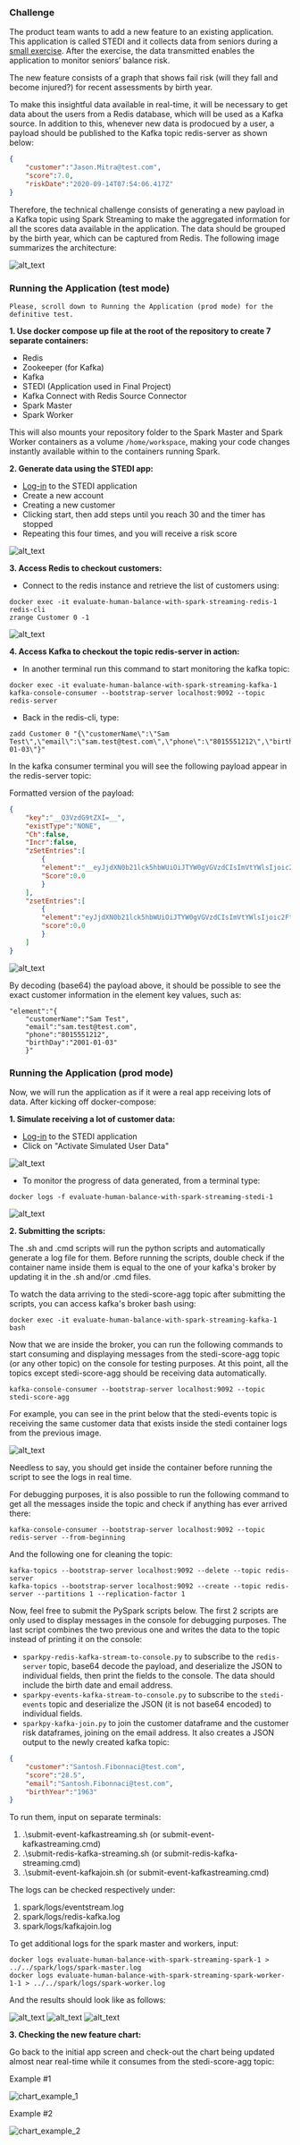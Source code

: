 ### Challenge

The product team wants to add a new feature to an existing application. This application is called STEDI and it collects data from seniors during a [small exercise](https://youtu.be/XosjuXTCGeg). After the exercise, the data transmitted enables the application to monitor seniors’ balance risk. 

The new feature consists of a graph that shows fail risk (will they fall and become injured?) for recent assessments by birth year.

To make this insightful data available in real-time, it will be necessary to get data about the users from a Redis database, which will be used as a Kafka source. In addition to this, whenever new data is prodocued by a user, a payload should be published to the Kafka topic redis-server as shown below:

```json
{
    "customer":"Jason.Mitra@test.com",
    "score":7.0,
    "riskDate":"2020-09-14T07:54:06.417Z"
}
```

Therefore, the technical challenge consists of generating a new payload in a Kafka topic using Spark Streaming to make the aggregated information for all the scores data available in the application. The data should be grouped by the birth year, which can be captured from Redis. The following image summarizes the architecture:

![alt_text](./images/arch2.png "Architecture")

### Running the Application (test mode)

```Please, scroll down to Running the Application (prod mode) for the definitive test.```

**1. Use docker compose up file at the root of the repository to create 7 separate containers:**

- Redis
- Zookeeper (for Kafka)
- Kafka
- STEDI (Application used in Final Project)
- Kafka Connect with Redis Source Connector
- Spark Master
- Spark Worker

This will also mounts your repository folder to the Spark Master and Spark Worker containers as a volume  `/home/workspace`, making your code changes instantly available within to the containers running Spark.

**2. Generate data using the STEDI app:**

- [Log-in](http://localhost:4567) to the STEDI application 
- Create a new account
- Creating a new customer
- Clicking start, then add steps until you reach 30 and the timer has stopped
- Repeating this four times, and you will receive a risk score

![alt_text](./images/simulate_app.png "Simulate App")

**3. Access Redis to checkout customers:** 

- Connect to the redis instance and retrieve the list of customers using:

```
docker exec -it evaluate-human-balance-with-spark-streaming-redis-1 redis-cli
zrange Customer 0 -1
```

![alt_text](./images/redis-data.png "Redis Data")

**4. Access Kafka to checkout the topic redis-server in action:** 

- In another terminal run this command to start monitoring the kafka topic:

```
docker exec -it evaluate-human-balance-with-spark-streaming-kafka-1 kafka-console-consumer --bootstrap-server localhost:9092 --topic redis-server
```

- Back in the redis-cli, type: 

```
zadd Customer 0 "{\"customerName\":\"Sam Test\",\"email\":\"sam.test@test.com\",\"phone\":\"8015551212\",\"birthDay\":\"2001-01-03\"}"
```

In the kafka consumer terminal you will see the following payload appear in the redis-server topic:

Formatted version of the payload:
```json
{
    "key":"__Q3VzdG9tZXI=__",
    "existType":"NONE",
    "Ch":false,
    "Incr":false,
    "zSetEntries":[
        {
        "element":"__eyJjdXN0b21lck5hbWUiOiJTYW0gVGVzdCIsImVtYWlsIjoic2FtLnRlc3RAdGVzdC5jb20iLCJwaG9uZSI6IjgwMTU1NTEyMTIiLCJiaXJ0aERheSI6IjIwMDEtMDEtMDMifQ==__",
        "Score":0.0
        }
    ],
    "zsetEntries":[
        {
        "element":"eyJjdXN0b21lck5hbWUiOiJTYW0gVGVzdCIsImVtYWlsIjoic2FtLnRlc3RAdGVzdC5jb20iLCJwaG9uZSI6IjgwMTU1NTEyMTIiLCJiaXJ0aERheSI6IjIwMDEtMDEtMDMifQ==",
        "score":0.0
        }
    ]
}
```

![alt_text](./images/redis-server.png "Redis Server")

By decoding (base64) the payload above, it should be possible to see the exact customer information in the element key values, such as:

```
"element":"{
    "customerName":"Sam Test",
    "email":"sam.test@test.com",
    "phone":"8015551212",
    "birthDay":"2001-01-03"
    }"
```

### Running the Application (prod mode)

Now, we will run the application as if it were a real app receiving lots of data. After kicking off docker-compose:

**1. Simulate receiving a lot of customer data:**

- [Log-in](http://localhost:4567) to the STEDI application 
- Click on "Activate Simulated User Data"

![alt_text](./images/toggle_simulation.png "Toggle Simulation")

- To monitor the progress of data generated, from a terminal type: 

```
docker logs -f evaluate-human-balance-with-spark-streaming-stedi-1
```

![alt_text](./images/stedi-cointaner-logs.png "Stedi Container Logs")

**2. Submitting the scripts:**

The .sh and .cmd scripts will run the python scripts and automatically generate a log file for them. Before running the scripts, double check if the container name inside them is equal to the one of your kafka's broker by updating it in the .sh and/or .cmd files. 

To watch the data arriving to the stedi-score-agg topic after submitting the scripts, you can access kafka's broker bash using:

```
docker exec -it evaluate-human-balance-with-spark-streaming-kafka-1 bash
```

Now that we are inside the broker, you can run the following commands to start consuming and displaying messages from the stedi-score-agg topic (or any other topic) on the console for testing purposes. At this point, all the topics except stedi-score-agg should be receiving data automatically.

```
kafka-console-consumer --bootstrap-server localhost:9092 --topic stedi-score-agg
```

For example, you can see in the print below that the stedi-events topic is receiving the same customer data that exists inside the stedi container logs from the previous image.

![alt_text](./images/stedi-events-topic.png "Stedi Events Topic")


Needless to say, you should get inside the container before running the script to see the logs in real time. 

For debugging purposes, it is also possible to run the following command to get all the messages inside the topic and check if anything has ever arrived there:

```
kafka-console-consumer --bootstrap-server localhost:9092 --topic redis-server --from-beginning
```

And the following one for cleaning the topic:
```
kafka-topics --bootstrap-server localhost:9092 --delete --topic redis-server
kafka-topics --bootstrap-server localhost:9092 --create --topic redis-server --partitions 1 --replication-factor 1

```

Now, feel free to submit the PySpark scripts below. The first 2 scripts are only used to display messages in the console for debugging purposes. The last script combines the two previous one and writes the data to the topic instead of printing it on the console:

 - `sparkpy-redis-kafka-stream-to-console.py` to subscribe to the `redis-server` topic, base64 decode the payload, and deserialize the JSON to individual fields, then print the fields to the console. The data should include the birth date and email address. 
- `sparkpy-events-kafka-stream-to-console.py` to subscribe to the `stedi-events` topic and deserialize the JSON (it is not base64 encoded) to individual fields. 
- `sparkpy-kafka-join.py` to join the customer dataframe and the customer risk dataframes, joining on the email address. It also creates a JSON output to the newly created kafka topic:

```json
{
    "customer":"Santosh.Fibonnaci@test.com",
    "score":"28.5",
    "email":"Santosh.Fibonnaci@test.com",
    "birthYear":"1963"
} 
```

To run them, input on separate terminals:

1. .\submit-event-kafkastreaming.sh (or submit-event-kafkastreaming.cmd)
2. .\submit-redis-kafka-streaming.sh (or submit-redis-kafka-streaming.cmd)
3. .\submit-event-kafkajoin.sh (or submit-event-kafkastreaming.cmd) 

The logs can be checked respectively under:
1. spark/logs/eventstream.log
2. spark/logs/redis-kafka.log
3. spark/logs/kafkajoin.log

To get additional logs for the spark master and workers, input:

```
docker logs evaluate-human-balance-with-spark-streaming-spark-1 > ../../spark/logs/spark-master.log
docker logs evaluate-human-balance-with-spark-streaming-spark-worker-1-1 > ../../spark/logs/spark-worker.log
```

And the results should look like as follows:

![alt_text](project/starter/images/event-kafkastreaming.png)
![alt_text](project/starter/images/redis-stream.png)
![alt_text](project/starter/images/stedi-graph-topic.png)


**3. Checking the new feature chart:** 

Go back to the initial app screen and check-out the chart being updated almost near real-time while it consumes from the stedi-score-agg topic:

Example #1 

![chart_example_1](project/starter/images/chart_1.png)

Example #2

![chart_example_2](project/starter/images/chart_2.png)
